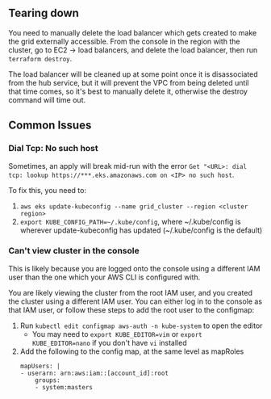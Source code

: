 

## Tearing down

You need to manually delete the load balancer which gets created to make the grid externally accessible.
From the console in the region with the cluster, go to EC2 -> load balancers, and delete the load balancer,
then run `terraform destroy`. 

The load balancer will be cleaned up at some point once it is disassociated from the 
hub service, but it will prevent the VPC from being deleted until that time comes,
so it's best to manually delete it, otherwise the destroy command will time out.

## Common Issues


### Dial Tcp: No such host
Sometimes, an apply will break mid-run with the error 
`Get "<URL>: dial tcp: lookup https://***.eks.amazonaws.com on <IP> no such host`.

To fix this, you need to:
1. `aws eks update-kubeconfig --name grid_cluster --region <cluster region>`
2. `export KUBE_CONFIG_PATH=~/.kube/config`, where ~/.kube/config is wherever update-kubeconfig has updated (~/.kube/config is the default)


### Can't view cluster in the console

This is likely because you are logged onto the console using a different IAM user
than the one which your AWS CLI is configured with.

You are likely viewing the cluster from the root IAM user, and you created
the cluster using a different IAM user.
You can either log in to the console as that IAM user, or follow these steps to add
the root user to the configmap:

1. Run `kubectl edit configmap aws-auth -n kube-system` to open the editor
    - You may need to `export KUBE_EDITOR=vim` or `export KUBE_EDITOR=nano` if you don't have `vi` installed
2. Add the following to the config map, at the same level as mapRoles
    ```
    mapUsers: |
    - userarn: arn:aws:iam::[account_id]:root
        groups:
        - system:masters
    ```